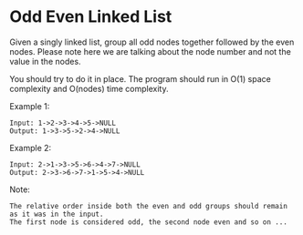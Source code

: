 # Odd Even Linked List

Given a singly linked list, group all odd nodes together followed by the even nodes. Please note here we are talking about the node number and not the value in the nodes.

You should try to do it in place. The program should run in O(1) space complexity and O(nodes) time complexity.

Example 1:

``` shell
Input: 1->2->3->4->5->NULL
Output: 1->3->5->2->4->NULL
```

Example 2:

``` shell
Input: 2->1->3->5->6->4->7->NULL
Output: 2->3->6->7->1->5->4->NULL
```

Note:

    The relative order inside both the even and odd groups should remain as it was in the input.
    The first node is considered odd, the second node even and so on ...
